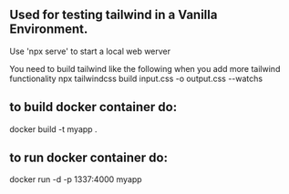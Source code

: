 ## Used for testing tailwind in a Vanilla Environment.

Use 'npx serve' to start a local web werver

You need to build tailwind like the following when you add more tailwind functionality
npx tailwindcss build input.css -o output.css --watchs

## to build docker container do:
docker build -t myapp .

## to run docker container do:
docker run -d -p 1337:4000 myapp